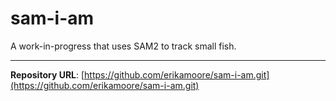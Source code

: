 # sam-i-am

A work-in-progress that uses SAM2 to track small fish.


---

**Repository URL**: [https://github.com/erikamoore/sam-i-am.git](https://github.com/erikamoore/sam-i-am.git)
